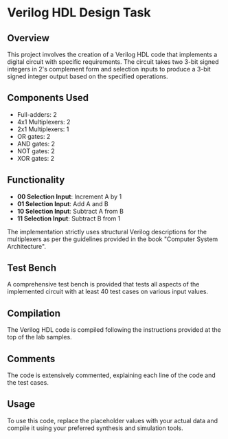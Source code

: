 # Verilog HDL Design Task

## Overview

This project involves the creation of a Verilog HDL code that implements a digital circuit with specific requirements. The circuit takes two 3-bit signed integers in 2's complement form and selection inputs to produce a 3-bit signed integer output based on the specified operations.

## Components Used

- Full-adders: 2
- 4x1 Multiplexers: 2
- 2x1 Multiplexers: 1
- OR gates: 2
- AND gates: 2
- NOT gates: 2
- XOR gates: 2

## Functionality

- **00 Selection Input**: Increment A by 1
- **01 Selection Input**: Add A and B
- **10 Selection Input**: Subtract A from B
- **11 Selection Input**: Subtract B from 1

The implementation strictly uses structural Verilog descriptions for the multiplexers as per the guidelines provided in the book "Computer System Architecture".

## Test Bench

A comprehensive test bench is provided that tests all aspects of the implemented circuit with at least 40 test cases on various input values.

## Compilation

The Verilog HDL code is compiled following the instructions provided at the top of the lab samples.

## Comments

The code is extensively commented, explaining each line of the code and the test cases.

## Usage

To use this code, replace the placeholder values with your actual data and compile it using your preferred synthesis and simulation tools.

